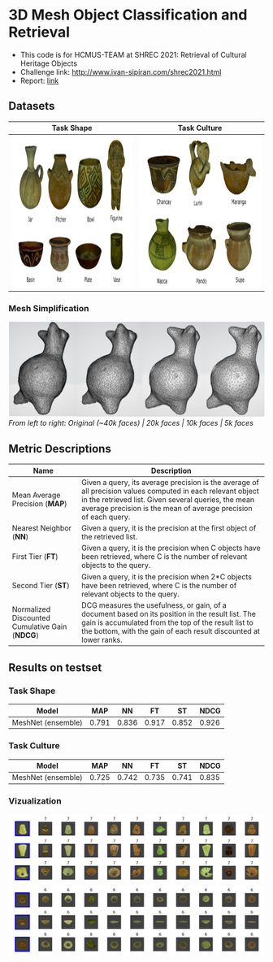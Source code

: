 # 3D Mesh Object Classification and Retrieval 

- This code is for HCMUS-TEAM at SHREC 2021: Retrieval of Cultural Heritage Objects
- Challenge link: http://www.ivan-sipiran.com/shrec2021.html
- Report: [link](demo/_SHREC21__RCHO__HCMUS_3.pdf)
## Datasets
| Task Shape | Task Culture |
|:-------------------------:|:-------------------------:|
|<img width="500" height="300" alt="screen" src="demo/shape.PNG"> | <img width="500" height="300" alt="screen" src="demo/culture.PNG"> | 

### Mesh Simplification
![Alt Text](demo/simplify.PNG)
*From left to right: Original (~40k faces) | 20k faces | 10k faces | 5k faces*

## Metric Descriptions
Name | Description
--- | --- 
Mean Average Precision (**MAP**) |  Given a query, its average precision is the average of all precision values computed in each relevant object in the retrieved list. Given several queries, the mean average precision is the mean of average precision of each query.
Nearest Neighbor (**NN**) | Given a query, it is the precision at the first object of the retrieved list.
First Tier (**FT**) | Given a query, it is the precision when C objects have been retrieved, where C is the number of relevant objects to the query.
Second Tier (**ST**) | Given a query, it is the precision when 2*C objects have been retrieved, where C is the number of relevant objects to the query.
Normalized Discounted Cumulative Gain (**NDCG**) | DCG measures the usefulness, or gain, of a document based on its position in the result list. The gain is accumulated from the top of the result list to the bottom, with the gain of each result discounted at lower ranks.

## Results on testset

### Task Shape
Model | MAP | NN | FT | ST | NDCG
--- | --- | --- | --- | --- | ---
MeshNet (ensemble) | 0.791 | 0.836 | 0.917 | 0.852 | 0.926

### Task Culture
Model | MAP | NN | FT | ST | NDCG
--- | --- | --- | --- | --- | ---
MeshNet (ensemble) | 0.725 | 0.742 | 0.735 | 0.741 | 0.835 

### Vizualization
![Alt Text](demo/sample1.png)
![Alt Text](demo/sample2.png)

